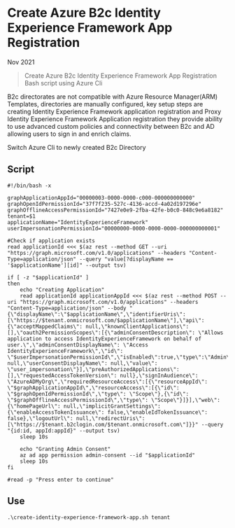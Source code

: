 # Create Azure B2c Identity Experience Framework App Registration

Nov 2021

> Create Azure B2c Identity Experience Framework App Registration Bash script using Azure Cli

B2c directorates are not compatible with Azure Resource Manager(ARM) Templates, directories are manually configured, key setup steps are creating Identity Experience Framework application registration and Proxy Identity Experience Framework Application registration they provide ability to use advanced custom policies and connectivity between B2c and AD allowing users to sign in and enrich claims. 

Switch Azure Cli to newly created B2c Directory 

## Script

```
#!/bin/bash -x

graphApplicationAppId="00000003-0000-0000-c000-000000000000"
graphOpenIdPermissionId="37f7f235-527c-4136-accd-4a02d197296e"
graphOfflineAccessPermissionId="7427e0e9-2fba-42fe-b0c0-848c9e6a8182"
tenant=$1
applicationName="IdentityExperienceFramework"
userImpersonationPermissionId="00000000-0000-0000-0000-000000000001"

#Check if application exists 
read applicationId <<< $(az rest --method GET --uri "https://graph.microsoft.com/v1.0/applications" --headers "Content-Type=application/json" --query "value[?displayName == '$applicationName'][id]" --output tsv)

if [ -z "$applicationId" ]
then
	echo "Creating Application"
	read applicationId applicationAppId <<< $(az rest --method POST --uri "https://graph.microsoft.com/v1.0/applications" --headers "Content-Type=application/json" --body "{\"displayName\":\"$applicationName\",\"identifierUris\": [\"https://$tenant.onmicrosoft.com/$applicationName\"],\"api\": {\"acceptMappedClaims\": null,\"knownClientApplications\": [],\"oauth2PermissionScopes\":[{\"adminConsentDescription\": \"Allows application to access IdentityExperienceFramework on behalf of user.\",\"adminConsentDisplayName\": \"Access IdentityExperienceFramework\",\"id\": \"$userImpersonationPermissionId\",\"isEnabled\":true,\"type\":\"Admin\",\"userConsentDescription\": null,\"userConsentDisplayName\": null,\"value\": \"user_impersonation\"}],\"preAuthorizedApplications\": [],\"requestedAccessTokenVersion\": null},\"signInAudience\": \"AzureADMyOrg\",\"requiredResourceAccess\":[{\"resourceAppId\": \"$graphApplicationAppId\",\"resourceAccess\":[{\"id\": \"$graphOpenIdPermissionId\",\"type\": \"Scope\"},{\"id\": \"$graphOfflineAccessPermissionId\",\"type\": \"Scope\"}]}],\"web\": {\"homePageUrl\": null,\"implicitGrantSettings\": {\"enableAccessTokenIssuance\": false,\"enableIdTokenIssuance\": false},\"logoutUrl\": null,\"redirectUris\": [\"https://$tenant.b2clogin.com/$tenant.onmicrosoft.com\"]}}" --query "{id:id, appId:appId}" --output tsv) 
	sleep 10s

	echo "Granting Admin Consent"
	az ad app permission admin-consent --id "$applicationId"
	sleep 10s
fi

#read -p "Press enter to continue"
```

## Use

```
.\create-identity-experience-framework-app.sh tenant
```